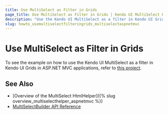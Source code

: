 ```yaml
---
title: Use MultiSelect as Filter in Grids
page_title: Use MultiSelect as Filter in Grids | Kendo UI MultiSelect HtmlHelper
description: "Use the Kendo UI MultiSelect as a filter in Kendo UI Grids in ASP.NET MVC applications."
slug: howto_usemultiselectfilteringrids_multiselectaspnetmvc
---
```


# Use MultiSelect as Filter in Grids

To see the example on how to use the Kendo UI MultiSelect as a filter in Kendo UI Grids in ASP.NET MVC applications, refer to [this project](https://github.com/telerik/ui-for-aspnet-mvc-examples/tree/master/grid/grid-multiselect-filter).

## See Also

* [Overview of the MultiSelect HtmlHelper]({% slug overview_multiselecthelper_aspnetmvc %})
* [MultiSelectBuilder API Reference](/api/aspnet-mvc/Kendo.Mvc.UI.Fluent/MultiSelectBuilder)
